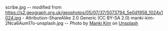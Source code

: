 scribe.jpg -- modified from https://s2.geograph.org.uk/geophotos/05/07/37/5073794_5e0d1958_1024x1024.jpg - Attribution-ShareAlike 2.0 Generic (CC BY-SA 2.0)
manki-kim-2Nca6Aum17o-unsplash.jpg -- <span>Photo by <a href="https://unsplash.com/@kimdonkey?utm_source=unsplash&amp;utm_medium=referral&amp;utm_content=creditCopyText">Manki Kim</a> on <a href="https://unsplash.com/s/photos/sad-kitten?utm_source=unsplash&amp;utm_medium=referral&amp;utm_content=creditCopyText">Unsplash</a></span>

